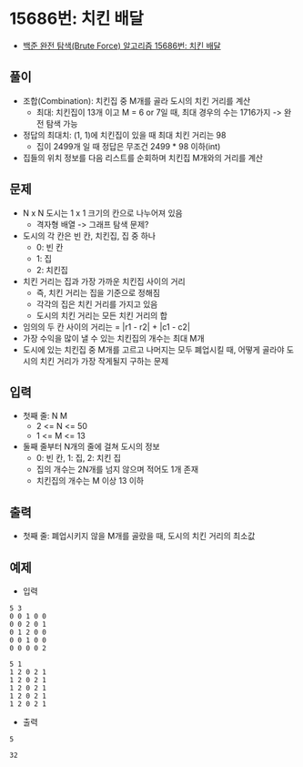 # 15686번: 치킨 배달
- [백준 완전 탐색(Brute Force) 알고리즘 15686번: 치킨 배달](https://www.acmicpc.net/problem/15686)

## 풀이
- 조합(Combination): 치킨집 중 M개를 골라 도시의 치킨 거리를 계산
  - 최대: 치킨집이 13개 이고 M = 6 or 7일 때, 최대 경우의 수는 1716가지 -> 완전 탐색 가능
- 정답의 최대치: (1, 1)에 치킨집이 있을 때 최대 치킨 거리는 98
  - 집이 2499개 일 때 정답은 무조건 2499 * 98 이하(int)
- 집들의 위치 정보를 다음 리스트를 순회하며 치킨집 M개와의 거리를 계산

## 문제
- N x N 도시는 1 x 1 크기의 칸으로 나누어져 있음
  - 격자형 배열 -> 그래프 탐색 문제?
- 도시의 각 칸은 빈 칸, 치킨집, 집 중 하나
  - 0: 빈 칸
  - 1: 집
  - 2: 치킨집
- 치킨 거리는 집과 가장 가까운 치킨집 사이의 거리
  - 즉, 치킨 거리는 집을 기준으로 정해짐
  - 각각의 집은 치킨 거리를 가지고 있음
  - 도시의 치킨 거리는 모든 치킨 거리의 합
- 임의의 두 칸 사이의 거리는 = |r1 - r2| + |c1 - c2|
- 가장 수익을 많이 낼 수 있는 치킨집의 개수는 최대 M개
- 도시에 있는 치킨집 중 M개를 고르고 나머지는 모두 폐업시킬 때, 어떻게 골라야 도시의 치킨 거리가 가장 작게될지 구하는 문제

## 입력
- 첫째 줄: N M
  - 2 <= N <= 50
  - 1 <= M <= 13
- 둘째 줄부터 N개의 줄에 걸쳐 도시의 정보
  - 0: 빈 칸, 1: 집, 2: 치킨 집
  - 집의 개수는 2N개를 넘지 않으며 적어도 1개 존재
  - 치킨집의 개수는 M 이상 13 이하

## 출력
- 첫째 줄: 폐업시키지 않을 M개를 골랐을 때, 도시의 치킨 거리의 최소값

## 예제
- 입력
```text
5 3
0 0 1 0 0
0 0 2 0 1
0 1 2 0 0
0 0 1 0 0
0 0 0 0 2

5 1
1 2 0 2 1
1 2 0 2 1
1 2 0 2 1
1 2 0 2 1
1 2 0 2 1
```
- 출력
```text
5

32
```
